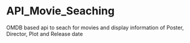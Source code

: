 # API_Movie_Seaching
OMDB based api to seach for movies and display information of Poster, Director, Plot and Release date
